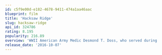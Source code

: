 ```yaml
---
id: c5f9e00d-e182-4678-9411-474a1aa46aac
blueprint: film
title: 'Hacksaw Ridge'
slug: hacksaw-ridge
api_id: 324786
rating: 8.195
popularity: 216.89
overview: 'WWII American Army Medic Desmond T. Doss, who served during the Battle of Okinawa, refuses to kill people and becomes the first Conscientious Objector in American history to receive the Congressional Medal of Honor.'
release_date: '2016-10-07'
---
```

